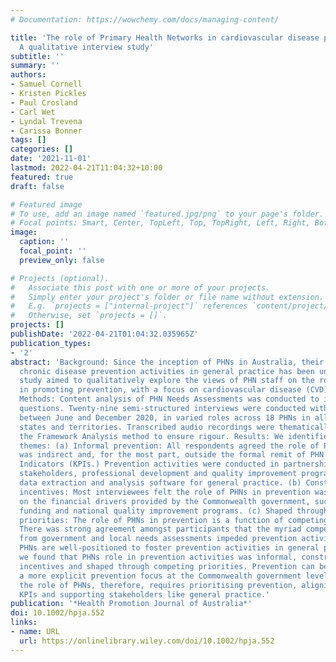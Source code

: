 ```yaml
---
# Documentation: https://wowchemy.com/docs/managing-content/

title: 'The role of Primary Health Networks in cardiovascular disease prevention:
  A qualitative interview study'
subtitle: ''
summary: ''
authors:
- Samuel Cornell
- Kristen Pickles
- Paul Crosland
- Carl Wet
- Lyndal Trevena
- Carissa Bonner
tags: []
categories: []
date: '2021-11-01'
lastmod: 2022-04-21T11:04:32+10:00
featured: true
draft: false

# Featured image
# To use, add an image named `featured.jpg/png` to your page's folder.
# Focal points: Smart, Center, TopLeft, Top, TopRight, Left, Right, BottomLeft, Bottom, BottomRight.
image:
  caption: ''
  focal_point: ''
  preview_only: false

# Projects (optional).
#   Associate this post with one or more of your projects.
#   Simply enter your project's folder or file name without extension.
#   E.g. `projects = ["internal-project"]` references `content/project/deep-learning/index.md`.
#   Otherwise, set `projects = []`.
projects: []
publishDate: '2022-04-21T01:04:32.035965Z'
publication_types:
- '2'
abstract: 'Background: Since the inception of PHNs in Australia, their role in implementing
  chronic disease prevention activities in general practice has been unclear. This
  study aimed to qualitatively explore the views of PHN staff on the role of PHNs
  in promoting prevention, with a focus on cardiovascular disease (CVD) prevention.
  Methods: Content analysis of PHN Needs Assessments was conducted to inform interview
  questions. Twenty-­nine semi-­structured interviews were conducted with 32 PHN staff,
  between June and December 2020, in varied roles across 18 PHNs in all Australian
  states and territories. Transcribed audio recordings were thematically coded, using
  the Framework Analysis method to ensure rigour. Results: We identified three main
  themes: (a) Informal prevention: All respondents agreed the role of PHNs in prevention
  was indirect and, for the most part, outside the formal remit of PHN Key Performance
  Indicators (KPIs.) Prevention activities were conducted in partnership with external
  stakeholders, professional development and quality improvement programs, and PHN-­funded
  data extraction and analysis software for general practice. (b) Constrained by financial
  incentives: Most interviewees felt the role of PHNs in prevention was contingent
  on the financial drivers provided by the Commonwealth government, such as Medicare
  funding and national quality improvement programs. (c) Shaped through competing
  priorities: The role of PHNs in prevention is a function of competing priorities.
  There was strong agreement amongst participants that the myriad competing priorities
  from government and local needs assessments impeded prevention activities. Conclusions:
  PHNs are well-­positioned to foster prevention activities in general practice. However,
  we found that PHNs role in prevention activities was informal, constrained by financial
  incentives and shaped through competing priorities. Prevention can be improved through
  a more explicit prevention focus at the Commonwealth government level. To optimise
  the role of PHNs, therefore, requires prioritising prevention, aligning it with
  KPIs and supporting stakeholders like general practice.'
publication: '*Health Promotion Journal of Australia*'
doi: 10.1002/hpja.552
links:
- name: URL
  url: https://onlinelibrary.wiley.com/doi/10.1002/hpja.552
---
```

